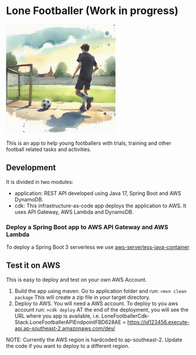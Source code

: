 # Lone Footballer (Work in progress)

<img src="lonefootballer.jfif" alt="drawing" style="width:300px;"/>

This is an app to help young footballers with trials, training and other football related tasks and activities.

## Development
It is divided in two modules:
- application: REST API developed using Java 17, Spring Boot and AWS DynamoDB.
- cdk: This infrastructure-as-code app deploys the application to AWS. It uses API Gateway, AWS Lambda and DynamoDB.

### Deploy a Spring Boot app to AWS API Gateway and AWS Lambda
To deploy a Spring Boot 3 serverless we use [aws-serverless-java-container](https://github.com/awslabs/aws-serverless-java-container/wiki/Quick-start---Spring-Boot3) 

## Test it on AWS
This is easy to deploy and test on your own AWS Account.
1. Build the app using maven. Go to application folder and run: `>mvn clean package` This will create a zip file in your target directory.
2. Deploy to AWS. You will need a AWS account. To deploy to you aws account run:  `>cdk deploy`
AT the end of the deployment, you will see the URL where you app is available, i.e. LoneFootballerCdk-Stack.LoneFootballerAPIEndpointFBD628AE = https://id123456.execute-api.ap-southeast-2.amazonaws.com/dev/

NOTE: Currently the AWS region is hardcoded to ap-southeast-2. Update the code if you want to deploy to a different region.  
